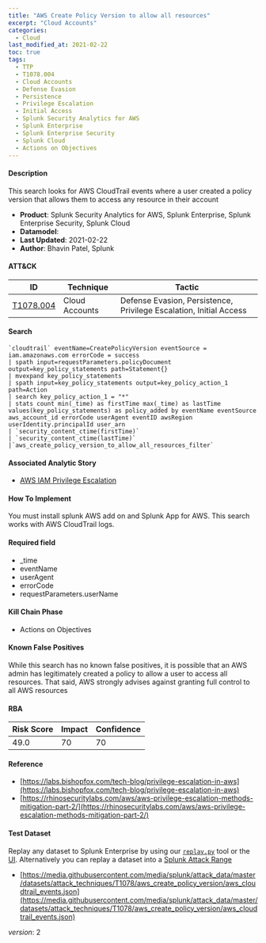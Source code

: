 ```yaml
---
title: "AWS Create Policy Version to allow all resources"
excerpt: "Cloud Accounts"
categories:
  - Cloud
last_modified_at: 2021-02-22
toc: true
tags:
  - TTP
  - T1078.004
  - Cloud Accounts
  - Defense Evasion
  - Persistence
  - Privilege Escalation
  - Initial Access
  - Splunk Security Analytics for AWS
  - Splunk Enterprise
  - Splunk Enterprise Security
  - Splunk Cloud
  - Actions on Objectives
---
```




#### Description

This search looks for AWS CloudTrail events where a user created a policy version that allows them to access any resource in their account

- **Product**: Splunk Security Analytics for AWS, Splunk Enterprise, Splunk Enterprise Security, Splunk Cloud
- **Datamodel**: 
- **Last Updated**: 2021-02-22
- **Author**: Bhavin Patel, Splunk


#### ATT&CK

| ID          | Technique   | Tactic       |
| ----------- | ----------- |--------------|
| [T1078.004](https://attack.mitre.org/techniques/T1078/004/) | Cloud Accounts | Defense Evasion, Persistence, Privilege Escalation, Initial Access |


#### Search

```
`cloudtrail` eventName=CreatePolicyVersion eventSource = iam.amazonaws.com errorCode = success 
| spath input=requestParameters.policyDocument output=key_policy_statements path=Statement{} 
| mvexpand key_policy_statements 
| spath input=key_policy_statements output=key_policy_action_1 path=Action 
| search key_policy_action_1 = "*" 
| stats count min(_time) as firstTime max(_time) as lastTime values(key_policy_statements) as policy_added by eventName eventSource aws_account_id errorCode userAgent eventID awsRegion userIdentity.principalId user_arn 
| `security_content_ctime(firstTime)` 
| `security_content_ctime(lastTime)`
|`aws_create_policy_version_to_allow_all_resources_filter`
```

#### Associated Analytic Story
* [AWS IAM Privilege Escalation](_stories/aws_iam_privilege_escalation)


#### How To Implement
You must install splunk AWS add on and Splunk App for AWS. This search works with AWS CloudTrail logs.

#### Required field
* _time
* eventName
* userAgent
* errorCode
* requestParameters.userName


#### Kill Chain Phase
* Actions on Objectives


#### Known False Positives
While this search has no known false positives, it is possible that an AWS admin has legitimately created a policy to allow a user to access all resources. That said, AWS strongly advises against granting full control to all AWS resources



#### RBA

| Risk Score  | Impact      | Confidence   |
| ----------- | ----------- |--------------|
| 49.0 | 70 | 70 |



#### Reference

* [https://labs.bishopfox.com/tech-blog/privilege-escalation-in-aws](https://labs.bishopfox.com/tech-blog/privilege-escalation-in-aws)
* [https://rhinosecuritylabs.com/aws/aws-privilege-escalation-methods-mitigation-part-2/](https://rhinosecuritylabs.com/aws/aws-privilege-escalation-methods-mitigation-part-2/)



#### Test Dataset
Replay any dataset to Splunk Enterprise by using our [`replay.py`](https://github.com/splunk/attack_data#using-replaypy) tool or the [UI](https://github.com/splunk/attack_data#using-ui).
Alternatively you can replay a dataset into a [Splunk Attack Range](https://github.com/splunk/attack_range#replay-dumps-into-attack-range-splunk-server)

* [https://media.githubusercontent.com/media/splunk/attack_data/master/datasets/attack_techniques/T1078/aws_create_policy_version/aws_cloudtrail_events.json](https://media.githubusercontent.com/media/splunk/attack_data/master/datasets/attack_techniques/T1078/aws_create_policy_version/aws_cloudtrail_events.json)


_version_: 2